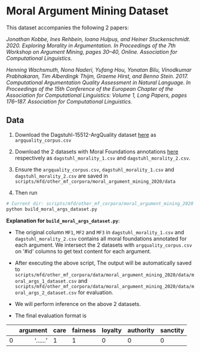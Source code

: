 # Moral Argument Mining Dataset

This dataset accompanies the following 2 papers:

*Jonathan Kobbe, Ines Rehbein, Ioana Hulpuș, and Heiner Stuckenschmidt. 2020. Exploring Morality in Argumentation. In Proceedings of the 7th Workshop on Argument Mining, pages 30–40, Online. Association for Computational Linguistics.*

*Henning Wachsmuth, Nona Naderi, Yufang Hou, Yonatan Bilu, Vinodkumar Prabhakaran, Tim Alberdingk Thijm, Graeme Hirst, and Benno Stein. 2017. Computational Argumentation Quality Assessment in Natural Language. In Proceedings of the 15th Conference of the European Chapter of the Association for Computational Linguistics: Volume 1, Long Papers, pages 176–187. Association for Computational Linguistics.*

## Data
1. Download the Dagstuhl-15512-ArgQuality dataset [here](https://zenodo.org/record/3973285) as `argquality_corpus.csv`
2. Download the 2 datasets with Moral Foundations annotations [here](https://github.com/dwslab/Morality-in-Arguments) respectively as `dagstuhl_morality_1.csv` and `dagstuhl_morality_2.csv`.

3. Ensure the `argquality_corpus.csv`, `dagstuhl_morality_1.csv` and `dagstuhl_morality_2.csv` are saved in `scripts/mfd/other_mf_corpora/moral_argument_mining_2020/data`

4. Then run 

```bash
# Current dir: scripts/mfd/other_mf_corpora/moral_argument_mining_2020
python build_moral_args_dataset.py
```

**Explanation for `build_moral_args_dataset.py`**: 
- The original column `MF1`, `MF2` and `MF3` in `dagstuhl_morality_1.csv` and `dagstuhl_morality_2.csv` contains all moral foundations annotated for each argument. We intersect the 2 datasets with `argquality_corpus.csv` on '#id' columns to get text content for each argument.

- After executing the above script, The output will be automatically saved to `scripts/mfd/other_mf_corpora/data/moral_argument_mining_2020/data/moral_args_1_dataset.csv` and `scripts/mfd/other_mf_corpora/data/moral_argument_mining_2020/data/moral_args_2_dataset.csv` for evaluation. 

- We will perform inference on the above 2 datasets.

- The final evaluation format is

|    |           argument | care                                                                                                                      | fairness   | loyalty   | authority   |sanctity|
|---:|-------------------:|:--------------------------------------------------------------------------------------------------------------------------|:---------------|:--------|:-------------|:-------------|
|  0 | ‘......’     | 1     | 1     | 0     | 0     | 0 |
